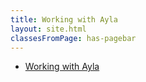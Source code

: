 ```yaml
---
title: Working with Ayla
layout: site.html
classesFromPage: has-pagebar
---
```


<aside id="pagebar" class="d-xl-block collapse">
  <ul>
    <li><a href="#core-title">Working with Ayla</a></li>
  </ul>
</aside>

